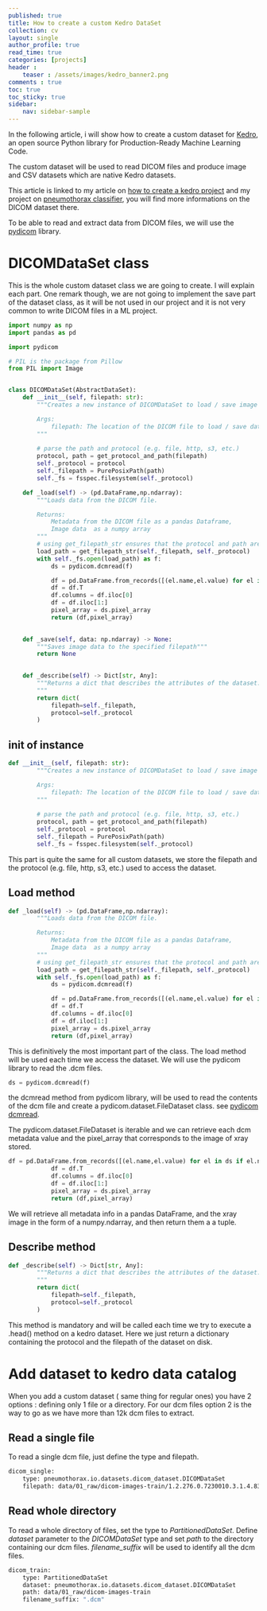 ```yaml
---
published: true
title: How to create a custom Kedro DataSet
collection: cv
layout: single
author_profile: true
read_time: true
categories: [projects]
header :
    teaser : /assets/images/kedro_banner2.png
comments : true
toc: true
toc_sticky: true
sidebar:
    nav: sidebar-sample
---
```


In the following article, i will show how to create a custom dataset for  [Kedro](https://github.com/quantumblacklabs/kedro), an open source Python library for Production-Ready Machine Learning Code. 


The custom dataset will be used to read
DICOM files and produce image and CSV datasets which are native Kedro datasets.

This article is linked to  my article on [how to create a kedro project](https://tdenimal.github.io/projects/kedro/) and my project on [pneumothorax classifier](https://tdenimal.github.io/projects/xray-classif_EDA/), you will find more informations on the DICOM dataset there.


To be able to read and extract data from DICOM files, we will use the [pydicom](https://github.com/pydicom/pydicom) library.



# DICOMDataSet class


This is the whole custom dataset class we are going to create. I will explain each part. One remark though, we are not going to implement the save part of the dataset class, as it will be not used in our project and it is not very common to write DICOM files in a ML project.

```python
import numpy as np
import pandas as pd

import pydicom

# PIL is the package from Pillow
from PIL import Image


class DICOMDataSet(AbstractDataSet):
    def __init__(self, filepath: str):
        """Creates a new instance of DICOMDataSet to load / save image data for given filepath.

        Args:
            filepath: The location of the DICOM file to load / save data.
        """
        
        # parse the path and protocol (e.g. file, http, s3, etc.)
        protocol, path = get_protocol_and_path(filepath)
        self._protocol = protocol
        self._filepath = PurePosixPath(path)
        self._fs = fsspec.filesystem(self._protocol)

    def _load(self) -> (pd.DataFrame,np.ndarray):
        """Loads data from the DICOM file.

        Returns:
            Metadata from the DICOM file as a pandas Dataframe,
            Image data  as a numpy array
        """
        # using get_filepath_str ensures that the protocol and path are appended correctly for different filesystems
        load_path = get_filepath_str(self._filepath, self._protocol)
        with self._fs.open(load_path) as f:
            ds = pydicom.dcmread(f)

            df = pd.DataFrame.from_records([(el.name,el.value) for el in ds if el.name not in ['Pixel Data', 'File Meta Information Version']])
            df = df.T
            df.columns = df.iloc[0]
            df = df.iloc[1:]
            pixel_array = ds.pixel_array
            return (df,pixel_array)
    

    def _save(self, data: np.ndarray) -> None:
        """Saves image data to the specified filepath"""
        return None

    
    def _describe(self) -> Dict[str, Any]:
        """Returns a dict that describes the attributes of the dataset.
        """
        return dict(
            filepath=self._filepath,
            protocol=self._protocol
        )

```

## init of instance

```python
def __init__(self, filepath: str):
        """Creates a new instance of DICOMDataSet to load / save image data for given filepath.

        Args:
            filepath: The location of the DICOM file to load / save data.
        """
        
        # parse the path and protocol (e.g. file, http, s3, etc.)
        protocol, path = get_protocol_and_path(filepath)
        self._protocol = protocol
        self._filepath = PurePosixPath(path)
        self._fs = fsspec.filesystem(self._protocol)

```

This part is quite the same for all custom datasets, we store the filepath and the protocol (e.g. file, http, s3, etc.) used to access the dataset.

## Load method

```python
def _load(self) -> (pd.DataFrame,np.ndarray):
        """Loads data from the DICOM file.

        Returns:
            Metadata from the DICOM file as a pandas Dataframe,
            Image data  as a numpy array
        """
        # using get_filepath_str ensures that the protocol and path are appended correctly for different filesystems
        load_path = get_filepath_str(self._filepath, self._protocol)
        with self._fs.open(load_path) as f:
            ds = pydicom.dcmread(f)

            df = pd.DataFrame.from_records([(el.name,el.value) for el in ds if el.name not in ['Pixel Data', 'File Meta Information Version']])
            df = df.T
            df.columns = df.iloc[0]
            df = df.iloc[1:]
            pixel_array = ds.pixel_array
            return (df,pixel_array)

```

This is definitively the most important part of the class. The load method will be used  each time we access the dataset.
We will use the pydicom library to read the .dcm files.

```python
ds = pydicom.dcmread(f)
```
the dcmread method from pydicom library, will be used to read the contents of the dcm file and create a pydicom.dataset.FileDataset class.
see [pydicom dcmread](https://pydicom.github.io/pydicom/dev/reference/generated/pydicom.filereader.dcmread.html).

The pydicom.dataset.FileDataset is iterable and we can retrieve each dcm metadata value and the pixel_array that corresponds to the image of xray stored.

```python
df = pd.DataFrame.from_records([(el.name,el.value) for el in ds if el.name not in ['Pixel Data', 'File Meta Information Version']])
            df = df.T
            df.columns = df.iloc[0]
            df = df.iloc[1:]
            pixel_array = ds.pixel_array
            return (df,pixel_array)
```

We will retrieve all metadata info in a pandas DataFrame, and the xray image in the form of a numpy.ndarray, and then return them a a tuple.



## Describe method


```python
def _describe(self) -> Dict[str, Any]:
        """Returns a dict that describes the attributes of the dataset.
        """
        return dict(
            filepath=self._filepath,
            protocol=self._protocol
        )
```
This method is mandatory and will be called each time we try to execute a .head() method on a kedro dataset.
Here we just return a dictionary containing the protocol and the filepath of the dataset on disk.
 
# Add dataset to kedro data catalog


When you add a custom dataset ( same thing for regular ones) you have 2 options : defining only 1 file or a directory. For our dcm files option 2 is the way to go as we have more than 12k dcm files to extract.


## Read a single file

To read a single dcm file, just define the type and filepath.

```bash
dicom_single:
    type: pneumothorax.io.datasets.dicom_dataset.DICOMDataSet
    filepath: data/01_raw/dicom-images-train/1.2.276.0.7230010.3.1.4.8323329.300.1517875162.258081.dcm
```

## Read whole directory

To read a whole directory of files, set the type to *PartitionedDataSet*. Define *dataset* parameter to the *DICOMDataSet* type and set *path* to the directory containing our dcm files. *filename_suffix* will be used to identify all the dcm files.

```bash
dicom_train:
    type: PartitionedDataSet
    dataset: pneumothorax.io.datasets.dicom_dataset.DICOMDataSet
    path: data/01_raw/dicom-images-train
    filename_suffix: ".dcm"
```